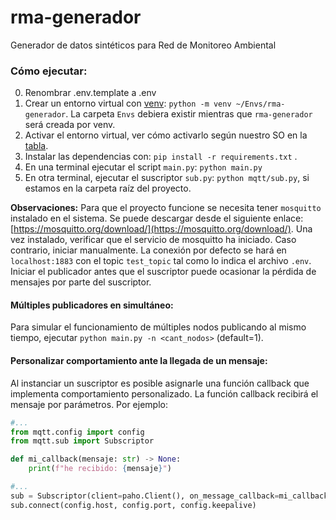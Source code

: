 # rma-generador
Generador de datos sintéticos para Red de Monitoreo Ambiental

### Cómo ejecutar:
0. Renombrar .env.template a .env
1. Crear un entorno virtual con [venv](https://docs.python.org/3/library/venv.html): `python -m venv ~/Envs/rma-generador`. La carpeta `Envs` debiera existir mientras que `rma-generador` será creada por venv.
2. Activar el entorno virtual, ver cómo activarlo según nuestro SO en la [tabla](https://docs.python.org/3/library/venv.html#how-venvs-work). 
3. Instalar las dependencias con: `pip install -r requirements.txt` .
4. En una terminal ejecutar el script `main.py`: `python main.py`
5. En otra terminal, ejecutar el suscriptor `sub.py`: `python mqtt/sub.py`, si estamos en la carpeta raíz del proyecto. 

**Observaciones:**
Para que el proyecto funcione se necesita tener `mosquitto` instalado en el sistema. Se puede descargar desde el siguiente enlace: [https://mosquitto.org/download/](https://mosquitto.org/download/). 
Una vez instalado, verificar que el servicio de mosquitto ha iniciado. Caso contrario, iniciar manualmente.
La conexión por defecto se hará en `localhost:1883` con el topic `test_topic` tal como lo indica el archivo `.env`.
Iniciar el publicador antes que el suscriptor puede ocasionar la pérdida de mensajes por parte del suscriptor.

#### Múltiples publicadores en simultáneo:

Para simular el funcionamiento de múltiples nodos publicando al mismo tiempo, ejecutar `python main.py -n <cant_nodos>` (default=1).


#### Personalizar comportamiento ante la llegada de un mensaje:

Al instanciar un suscriptor es posible asignarle una función callback que implementa comportamiento personalizado. La función callback recibirá el mensaje por parámetros. Por ejemplo:

```python
#...
from mqtt.config import config
from mqtt.sub import Subscriptor

def mi_callback(mensaje: str) -> None:
    print(f"he recibido: {mensaje}")

#...
sub = Subscriptor(client=paho.Client(), on_message_callback=mi_callback)
sub.connect(config.host, config.port, config.keepalive)

```
